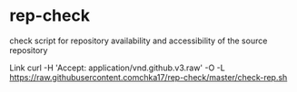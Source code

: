 # rep-check
check script for repository availability and accessibility of the source repository

Link curl -H 'Accept: application/vnd.github.v3.raw' -O -L https://raw.githubusercontent.comchka17/rep-check/master/check-rep.sh

